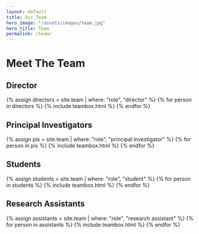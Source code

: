```yaml
---
layout: default
title: Our Team
hero_image: "/assets/images/team.jpg"
hero_title: Team
permalink: /team/
---
```


# Meet The Team

## Director
<div class="team-grid">
    {% assign directors = site.team | where: "role", "director" %}
    {% for person in directors %}
        {% include teambox.html %}
    {% endfor %}
</div>

## Principal Investigators
<div class="team-grid">
    {% assign pis = site.team | where: "role", "principal investigator" %}
    {% for person in pis %}
        {% include teambox.html %}
    {% endfor %}
</div>

## Students
<div class="team-grid">
    {% assign students = site.team | where: "role", "student" %}
    {% for person in students %}
        {% include teambox.html %}
    {% endfor %}
</div>

## Research Assistants
<div class="team-grid">
    {% assign assistants = site.team | where: "role", "research assistant" %}
    {% for person in assistants %}
        {% include teambox.html %}
    {% endfor %}
</div>